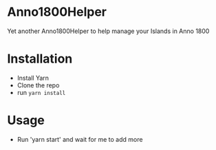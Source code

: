 # Anno1800Helper
Yet another Anno1800Helper to help manage your Islands in Anno 1800

# Installation
- Install Yarn
- Clone the repo
- run `yarn install`

# Usage
- Run 'yarn start' and wait for me to add more